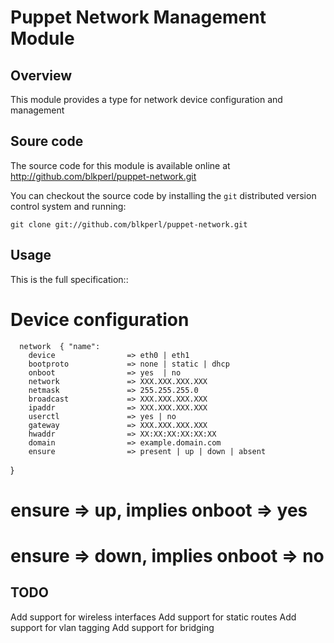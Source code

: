 Puppet Network Management Module
================================

Overview
--------

This module provides a type for network device configuration and management

Soure code
----------

The source code for this module is available online at
http://github.com/blkperl/puppet-network.git

You can checkout the source code by installing the `git` distributed version
control system and running:

    git clone git://github.com/blkperl/puppet-network.git

Usage
-----

This is the full specification::

  # Device configuration
      network  { "name":
        device                => eth0 | eth1	      
        bootproto             => none | static | dhcp   
        onboot                => yes  | no	      
        network               => XXX.XXX.XXX.XXX
        netmask               => 255.255.255.0          
        broadcast             => XXX.XXX.XXX.XXX
        ipaddr                => XXX.XXX.XXX.XXX        
        userctl               => yes | no
        gateway               => XXX.XXX.XXX.XXX        
        hwaddr                => XX:XX:XX:XX:XX:XX
        domain                => example.domain.com
        ensure                => present | up | down | absent  
   }

  # ensure => up, implies onboot => yes
  # ensure => down, implies onboot => no

TODO
----
Add support for wireless interfaces
Add support for static routes
Add support for vlan tagging
Add support for bridging
